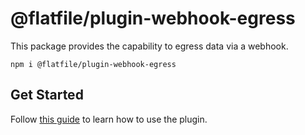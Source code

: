 # @flatfile/plugin-webhook-egress

This package provides the capability to egress data via a webhook.

`npm i @flatfile/plugin-webhook-egress`

## Get Started

Follow [this guide](https://flatfile.com/docs/plugins/export/webhook-egress) to learn how to use the plugin.